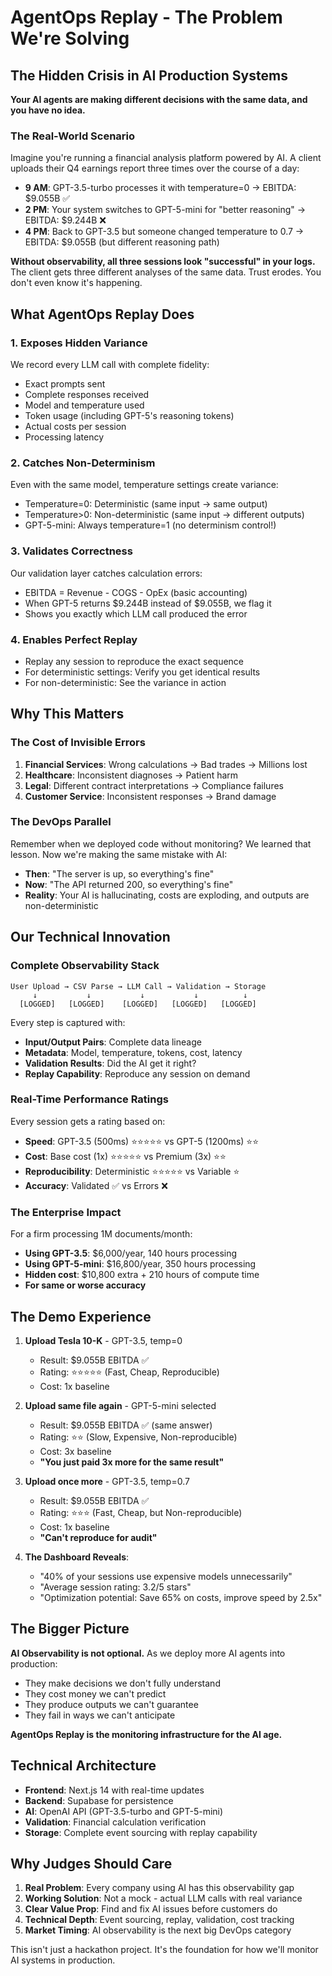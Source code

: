 # AgentOps Replay - The Problem We're Solving

## The Hidden Crisis in AI Production Systems

**Your AI agents are making different decisions with the same data, and you have no idea.**

### The Real-World Scenario

Imagine you're running a financial analysis platform powered by AI. A client uploads their Q4 earnings report three times over the course of a day:

- **9 AM**: GPT-3.5-turbo processes it with temperature=0 → EBITDA: $9.055B ✅
- **2 PM**: Your system switches to GPT-5-mini for "better reasoning" → EBITDA: $9.244B ❌ 
- **4 PM**: Back to GPT-3.5 but someone changed temperature to 0.7 → EBITDA: $9.055B (but different reasoning path)

**Without observability, all three sessions look "successful" in your logs.** The client gets three different analyses of the same data. Trust erodes. You don't even know it's happening.

## What AgentOps Replay Does

### 1. **Exposes Hidden Variance**
We record every LLM call with complete fidelity:
- Exact prompts sent
- Complete responses received  
- Model and temperature used
- Token usage (including GPT-5's reasoning tokens)
- Actual costs per session
- Processing latency

### 2. **Catches Non-Determinism**
Even with the same model, temperature settings create variance:
- Temperature=0: Deterministic (same input → same output)
- Temperature>0: Non-deterministic (same input → different outputs)
- GPT-5-mini: Always temperature=1 (no determinism control!)

### 3. **Validates Correctness**
Our validation layer catches calculation errors:
- EBITDA = Revenue - COGS - OpEx (basic accounting)
- When GPT-5 returns $9.244B instead of $9.055B, we flag it
- Shows you exactly which LLM call produced the error

### 4. **Enables Perfect Replay**
- Replay any session to reproduce the exact sequence
- For deterministic settings: Verify you get identical results
- For non-deterministic: See the variance in action

## Why This Matters

### The Cost of Invisible Errors

1. **Financial Services**: Wrong calculations → Bad trades → Millions lost
2. **Healthcare**: Inconsistent diagnoses → Patient harm
3. **Legal**: Different contract interpretations → Compliance failures
4. **Customer Service**: Inconsistent responses → Brand damage

### The DevOps Parallel

Remember when we deployed code without monitoring? We learned that lesson. Now we're making the same mistake with AI:

- **Then**: "The server is up, so everything's fine" 
- **Now**: "The API returned 200, so everything's fine"
- **Reality**: Your AI is hallucinating, costs are exploding, and outputs are non-deterministic

## Our Technical Innovation

### Complete Observability Stack

```
User Upload → CSV Parse → LLM Call → Validation → Storage
     ↓           ↓           ↓           ↓          ↓
  [LOGGED]   [LOGGED]    [LOGGED]   [LOGGED]   [LOGGED]
```

Every step is captured with:
- **Input/Output Pairs**: Complete data lineage
- **Metadata**: Model, temperature, tokens, cost, latency
- **Validation Results**: Did the AI get it right?
- **Replay Capability**: Reproduce any session on demand

### Real-Time Performance Ratings

Every session gets a rating based on:
- **Speed**: GPT-3.5 (500ms) ⭐⭐⭐⭐⭐ vs GPT-5 (1200ms) ⭐⭐
- **Cost**: Base cost (1x) ⭐⭐⭐⭐⭐ vs Premium (3x) ⭐⭐
- **Reproducibility**: Deterministic ⭐⭐⭐⭐⭐ vs Variable ⭐
- **Accuracy**: Validated ✅ vs Errors ❌

### The Enterprise Impact

For a firm processing 1M documents/month:
- **Using GPT-3.5**: $6,000/year, 140 hours processing
- **Using GPT-5-mini**: $16,800/year, 350 hours processing
- **Hidden cost**: $10,800 extra + 210 hours of compute time
- **For same or worse accuracy**

## The Demo Experience

1. **Upload Tesla 10-K** - GPT-3.5, temp=0
   - Result: $9.055B EBITDA ✅
   - Rating: ⭐⭐⭐⭐⭐ (Fast, Cheap, Reproducible)
   - Cost: 1x baseline

2. **Upload same file again** - GPT-5-mini selected
   - Result: $9.055B EBITDA ✅ (same answer)
   - Rating: ⭐⭐ (Slow, Expensive, Non-reproducible)
   - Cost: 3x baseline
   - **"You just paid 3x more for the same result"**

3. **Upload once more** - GPT-3.5, temp=0.7
   - Result: $9.055B EBITDA ✅
   - Rating: ⭐⭐⭐ (Fast, Cheap, but Non-reproducible)
   - Cost: 1x baseline
   - **"Can't reproduce for audit"**

4. **The Dashboard Reveals**:
   - "40% of your sessions use expensive models unnecessarily"
   - "Average session rating: 3.2/5 stars"
   - "Optimization potential: Save 65% on costs, improve speed by 2.5x"

## The Bigger Picture

**AI Observability is not optional.** As we deploy more AI agents into production:

- They make decisions we don't fully understand
- They cost money we can't predict
- They produce outputs we can't guarantee
- They fail in ways we can't anticipate

**AgentOps Replay is the monitoring infrastructure for the AI age.**

## Technical Architecture

- **Frontend**: Next.js 14 with real-time updates
- **Backend**: Supabase for persistence
- **AI**: OpenAI API (GPT-3.5-turbo and GPT-5-mini)
- **Validation**: Financial calculation verification
- **Storage**: Complete event sourcing with replay capability

## Why Judges Should Care

1. **Real Problem**: Every company using AI has this observability gap
2. **Working Solution**: Not a mock - actual LLM calls with real variance
3. **Clear Value Prop**: Find and fix AI issues before customers do
4. **Technical Depth**: Event sourcing, replay, validation, cost tracking
5. **Market Timing**: AI observability is the next big DevOps category

This isn't just a hackathon project. It's the foundation for how we'll monitor AI systems in production.